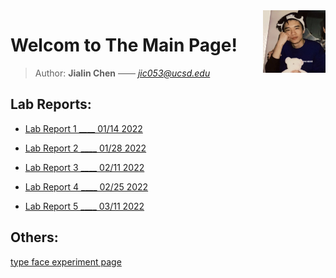 <img style="float: right;" src="selfie.jpg" alt = "selfie" width = "100"/>

# Welcom to The Main Page!

> Author: **Jialin Chen** —— *jic053@ucsd.edu*

## Lab Reports:

* [Lab Report 1 ____ 01/14 2022](lab-report-1-week-2.md)

* [Lab Report 2 ____ 01/28 2022](lab-report-2-week-4.md)

* [Lab Report 3 ____ 02/11 2022](lab-report-3-week-6.md)

* [Lab Report 4 ____ 02/25 2022](lab-report-4-week-8.md)

* [Lab Report 5 ____ 03/11 2022](lab-report-5-week-8.md)

## Others:

[type face experiment page](format_experiment.md)